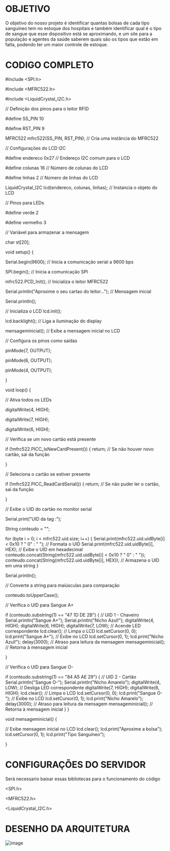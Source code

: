 # OBJETIVO 

O objetivo do nosso projeto é identificar quantas bolsas de cada tipo sanguíneo tem no estoque dos hospitais e também identificar qual é o tipo de sangue que esse dispositivo está se aproximando, e um site para a população e agentes da saúde saberem quais são os tipos que estão em falta, podendo ter um maior controle de estoque. 

# CODIGO COMPLETO

#include <SPI.h>

#include <MFRC522.h>

#include <LiquidCrystal_I2C.h>

// Definição dos pinos para o leitor RFID

#define SS_PIN 10

#define RST_PIN 9

MFRC522 mfrc522(SS_PIN, RST_PIN);   // Cria uma instância do MFRC522

// Configurações do LCD I2C

#define endereco  0x27 // Endereço I2C comum para o LCD

#define colunas   16    // Número de colunas do LCD

#define linhas    2     // Número de linhas do LCD

LiquidCrystal_I2C lcd(endereco, colunas, linhas); // Instancia o objeto do LCD

// Pinos para LEDs

#define verde 2

#define vermelho 3

// Variável para armazenar a mensagem

char st[20];

void setup() {

  Serial.begin(9600);   // Inicia a comunicação serial a 9600 bps
  
  SPI.begin();          // Inicia a comunicação SPI
  
  mfrc522.PCD_Init();   // Inicializa o leitor MFRC522
  
  Serial.println("Aproxime o seu cartao do leitor..."); // Mensagem inicial
  
  Serial.println();
  
  // Inicializa o LCD
  lcd.init();  
  
  lcd.backlight();    // Liga a iluminação do display
  
  mensageminicial();   // Exibe a mensagem inicial no LCD

  // Configura os pinos como saídas
  
  pinMode(7, OUTPUT);
  
  pinMode(6, OUTPUT);
  
  pinMode(4, OUTPUT);
  
}

void loop() {

  // Ativa todos os LEDs
  
  digitalWrite(4, HIGH);
  
  digitalWrite(7, HIGH);
  
  digitalWrite(6, HIGH);
  
  // Verifica se um novo cartão está presente
  
  if (!mfrc522.PICC_IsNewCardPresent()) {
    return; 
    // Se não houver novo cartão, sai da função
    
  }

  // Seleciona o cartão se estiver presente
  
  if (!mfrc522.PICC_ReadCardSerial()) {
    return; 
    // Se não puder ler o cartão, sai da função
    
  }

  // Exibe o UID do cartão no monitor serial
  
  Serial.print("UID da tag :");
  
  String conteudo = "";
  
  for (byte i = 0; i < mfrc522.uid.size; i++) {
    Serial.print(mfrc522.uid.uidByte[i] < 0x10 ? " 0" : " "); // Formata o UID
    Serial.print(mfrc522.uid.uidByte[i], HEX); // Exibe o UID em hexadecimal
    conteudo.concat(String(mfrc522.uid.uidByte[i] < 0x10 ? " 0" : " "));
    conteudo.concat(String(mfrc522.uid.uidByte[i], HEX)); // Armazena o UID em uma string
  }
  
  Serial.println();

  // Converte a string para maiúsculas para comparação
  
  conteudo.toUpperCase();

  // Verifica o UID para Sangue A+
  
  if (conteudo.substring(1) == "47 1D DE 2B") { // UID 1 - Chaveiro
    Serial.println("Sangue A+");
    Serial.println("Nicho Azul!");
    digitalWrite(4, HIGH);
    digitalWrite(6, HIGH);
    digitalWrite(7, LOW); // Acende LED correspondente
    lcd.clear(); // Limpa o LCD
    lcd.setCursor(0, 0);
    lcd.print("Sangue A+"); // Exibe no LCD
    lcd.setCursor(0, 1);
    lcd.print("Nicho Azul!");
    delay(3000); // Atraso para leitura da mensagem
    mensageminicial(); // Retorna à mensagem inicial
    
  }

  // Verifica o UID para Sangue O-
  
  if (conteudo.substring(1) == "84 A5 AE 29") { // UID 2 - Cartão
    Serial.println("Sangue O-");
    Serial.println("Nicho Amarelo");
    digitalWrite(4, LOW); // Desliga LED correspondente
    digitalWrite(7, HIGH);
    digitalWrite(6, HIGH);
    lcd.clear(); // Limpa o LCD
    lcd.setCursor(0, 0);
    lcd.print("Sangue O-"); // Exibe no LCD
    lcd.setCursor(0, 1);
    lcd.print("Nicho Amarelo");
    delay(3000); // Atraso para leitura da mensagem
    mensageminicial(); // Retorna à mensagem inicial
  }
}

void mensageminicial() {

  // Exibe mensagem inicial no LCD
  lcd.clear();
  lcd.print("Aproxime a bolsa");  
  lcd.setCursor(0, 1);
  lcd.print("Tipo Sanguíneo");  
  
}


# CONFIGURAÇÕES DO SERVIDOR 
Será necessario baixar essas bibliotecas para o funcionamento do código

<SPI.h>

<MFRC522.h>

<LiquidCrystal_I2C.h>

# DESENHO DA ARQUITETURA 
![image](https://github.com/user-attachments/assets/5766a21e-1f06-47c3-bfb5-8b76883c6c3c)


